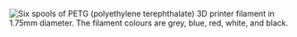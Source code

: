﻿![Six spools of PETG (polyethylene terephthalate) 3D printer filament in 1.75mm diameter. The filament colours are grey, blue, red, white, and black.](https://m.media-amazon.com/images/I/71rdBhAQfUL._SL1500_.jpg)
